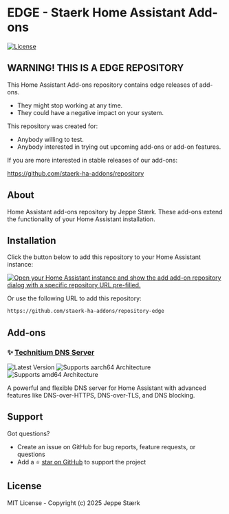 # EDGE - Staerk Home Assistant Add-ons

[![License][license-shield]][license]

## WARNING! THIS IS A EDGE REPOSITORY

This Home Assistant Add-ons repository contains edge releases of add-ons.

- They might stop working at any time.
- They could have a negative impact on your system.

This repository was created for:

- Anybody willing to test.
- Anybody interested in trying out upcoming add-ons or add-on features.

If you are more interested in stable releases of our add-ons:

<https://github.com/staerk-ha-addons/repository>

## About

Home Assistant add-ons repository by Jeppe Stærk. These add-ons extend the functionality of your Home Assistant installation.

## Installation

Click the button below to add this repository to your Home Assistant instance:

[![Open your Home Assistant instance and show the add add-on repository dialog with a specific repository URL pre-filled.](https://my.home-assistant.io/badges/supervisor_add_addon_repository.svg)](https://my.home-assistant.io/redirect/supervisor_add_addon_repository/?repository_url=https%3A%2F%2Fgithub.com%2Fstaerk-ha-addons%2Frepository-edge)

Or use the following URL to add this repository:

```txt
https://github.com/staerk-ha-addons/repository-edge
```

## Add-ons

### ✨ [Technitium DNS Server](./technitium-dns)

![Latest Version][technitium-version-shield]
![Supports aarch64 Architecture][aarch64-shield]
![Supports amd64 Architecture][amd64-shield]

A powerful and flexible DNS server for Home Assistant with advanced features like DNS-over-HTTPS, DNS-over-TLS, and DNS blocking.

## Support

Got questions?

- Create an issue on GitHub for bug reports, feature requests, or questions
- Add a ⭐️ [star on GitHub](https://github.com/staerk-ha-addons/repository) to support the project

## License

MIT License - Copyright (c) 2025 Jeppe Stærk

[aarch64-shield]: https://img.shields.io/badge/aarch64-yes-green.svg
[amd64-shield]: https://img.shields.io/badge/amd64-yes-green.svg
[license]: https://github.com/staerk-ha-addons/repository/blob/main/LICENSE
[license-shield]: https://img.shields.io/github/license/staerk-ha-addons/repository.svg
[technitium-version-shield]: https://img.shields.io/badge/version-v0.1.0-blue.svg
